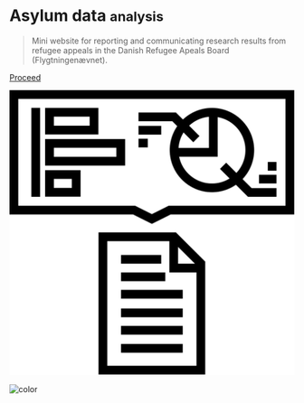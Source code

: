 # Asylum data <small>analysis</small>

> Mini website for reporting and communicating research results from refugee appeals in the Danish Refugee Apeals Board (Flygtningenævnet).

[Proceed](home.md)

![](_media/report_1.svg)

![color](#f0f0f0)